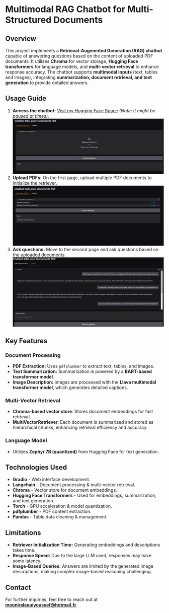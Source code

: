 # Multimodal RAG Chatbot for Multi-Structured Documents

## Overview
This project implements a **Retrieval-Augmented Generation (RAG) chatbot** capable of answering questions based on the content of uploaded PDF documents. It utilizes **Chroma** for vector storage, **Hugging Face transformers** for language models, and **multi-vector retrieval** to enhance response accuracy. The chatbot supports **multimodal inputs** (text, tables and images), integrating **summarization, document retrieval, and text generation** to provide detailed answers.

## Usage Guide
1. **Access the chatbot:** [Visit my Hugging Face Space](https://huggingface.co/spaces/yoy2000/RAG_vision_documents) *(Note: It might be paused at times).*
   ![Project Space](start.png)
3. **Upload PDFs:** On the first page, upload multiple PDF documents to initialize the retriever.
   ![Upload retriever](retriever.png)
5. **Ask questions:** Move to the second page and ask questions based on the uploaded documents.
   ![Chatbot interface](chatbot.png)



## Key Features
### Document Processing
- **PDF Extraction:** Uses `pdfplumber` to extract text, tables, and images.
- **Text Summarization:** Summarization is powered by a **BART-based transformer model**.
- **Image Description:** Images are processed with the **Llava multimodal transformer model**, which generates detailed captions.

### Multi-Vector Retrieval
- **Chroma-based vector store**: Stores document embeddings for fast retrieval.
- **MultiVectorRetriever**: Each document is summarized and stored as hierarchical chunks, enhancing retrieval efficiency and accuracy.

### Language Model
- Utilizes **Zephyr 7B (quantized)** from Hugging Face for text generation.

## Technologies Used
- **Gradio** - Web interface development.
- **Langchain** - Document processing & multi-vector retrieval.
- **Chroma** - Vector store for document embeddings.
- **Hugging Face Transformers** - Used for embeddings, summarization, and text generation.
- **Torch** - GPU acceleration & model quantization.
- **pdfplumber** - PDF content extraction.
- **Pandas** - Table data cleaning & management.

## Limitations
- **Retriever Initialization Time:** Generating embeddings and descriptions takes time.
- **Response Speed:** Due to the large LLM used, responses may have some latency.
- **Image-Based Queries:** Answers are limited by the generated image descriptions, making complex image-based reasoning challenging.

## Contact
For further inquiries, feel free to reach out at **mouniralaouiyoussef@hotmail.fr**.

